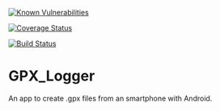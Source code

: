 
[![Known Vulnerabilities](https://snyk.io//test/github/RogerioDoCarmo/GPX_Logger/badge.svg?targetFile=app/build.gradle)](https://snyk.io//test/github/RogerioDoCarmo/GPX_Logger?targetFile=app/build.gradle)

[![Coverage Status](https://coveralls.io/repos/github/RogerioDoCarmo/GPX_Logger/badge.svg?branch=master)](https://coveralls.io/github/RogerioDoCarmo/GPX_Logger?branch=master)

[![Build Status](https://travis-ci.org/RogerioDoCarmo/GPX_Logger.svg?branch=master)](https://travis-ci.org/RogerioDoCarmo/GPX_Logger)

# GPX_Logger

An app to create .gpx files from an smartphone with Android.